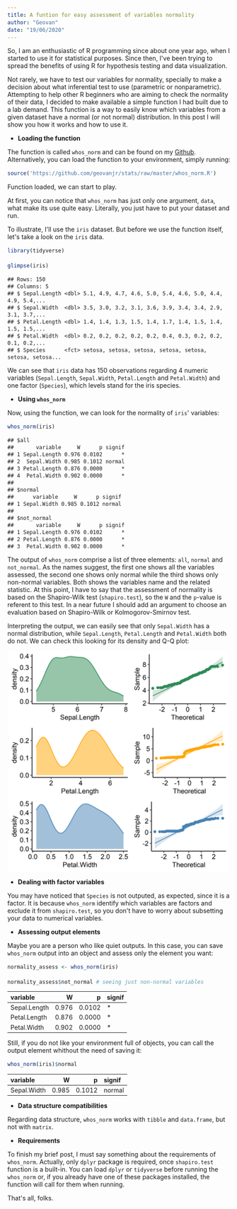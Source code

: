 ```yaml
---
title: A funtion for easy assessment of variables normality
author: "Geovan"
date: "19/06/2020"
---
```





So, I am an enthusiastic of R programming since about one year ago, when I started to use it for statistical purposes. Since then, I've been trying to spread the benefits of using R for hypothesis testing and data visualization. 

Not rarely, we have to test our variables for normality, specially to make a decision about what inferential test to use (parametric or nonparametric). Attempting to help other R beginners who are aiming to check the normality of their data, I decided to make available a simple function I had built due to a lab demand. This function is a way to easily know which variables from a given dataset have a normal (or not normal) distribution. 
In this post I will show you how it works and how to use it.

* **Loading the function**

The function is called `whos_norm` and can be found on my [Github](https://github.com/geovanjr/stats).
Alternatively, you can load the function to your environment, simply running:


```r
source('https://github.com/geovanjr/stats/raw/master/whos_norm.R')
```

Function loaded, we can start to play.

At first, you can notice that `whos_norm` has just only one argument, `data`, what make its use quite easy. Literally, you just have to put your dataset and run.

To illustrate, I'll use the `iris` dataset. But before we use the function itself, let's take a look on the `iris` data.


```r
library(tidyverse)

glimpse(iris)
```

```
## Rows: 150
## Columns: 5
## $ Sepal.Length <dbl> 5.1, 4.9, 4.7, 4.6, 5.0, 5.4, 4.6, 5.0, 4.4, 4.9, 5.4,...
## $ Sepal.Width  <dbl> 3.5, 3.0, 3.2, 3.1, 3.6, 3.9, 3.4, 3.4, 2.9, 3.1, 3.7,...
## $ Petal.Length <dbl> 1.4, 1.4, 1.3, 1.5, 1.4, 1.7, 1.4, 1.5, 1.4, 1.5, 1.5,...
## $ Petal.Width  <dbl> 0.2, 0.2, 0.2, 0.2, 0.2, 0.4, 0.3, 0.2, 0.2, 0.1, 0.2,...
## $ Species      <fct> setosa, setosa, setosa, setosa, setosa, setosa, setosa...
```

We can see that `iris` data has 150 observations regarding 4 numeric variables (`Sepal.Length`, `Sepal.Width`, `Petal.Length` and `Petal.Width`) and one factor (`Species`), which levels stand for the iris species.


* **Using `whos_norm`**

Now, using the function, we can look for the normality of `iris`' variables:


```r
whos_norm(iris)
```

```
## $all
##       variable     W      p signif
## 1 Sepal.Length 0.976 0.0102      *
## 2  Sepal.Width 0.985 0.1012 normal
## 3 Petal.Length 0.876 0.0000      *
## 4  Petal.Width 0.902 0.0000      *
## 
## $normal
##      variable     W      p signif
## 1 Sepal.Width 0.985 0.1012 normal
## 
## $not_normal
##       variable     W      p signif
## 1 Sepal.Length 0.976 0.0102      *
## 2 Petal.Length 0.876 0.0000      *
## 3  Petal.Width 0.902 0.0000      *
```

The output of `whos_norm` comprise a list of three elements: `all`, `normal` and `not_normal`. As the names suggest, the first one shows all the variables assessed, the second one shows only normal while the third shows only non-normal variables. Both shows the variables name and the related statistic. At this point, I have to say that the assessment of normality is based on the Shapiro-Wilk test (`shapiro.test`), so the `W` and the `p`-value is referent to this test. In a near future I should add an argument to choose an evaluation based on Shapiro-Wilk or Kolmogorov-Smirnov test. 

Interpreting the output, we can easily see that only `Sepal.Width` has a normal distribution, while `Sepal.Length`, `Petal.Length` and `Petal.Width` both do not. We can check this looking for its density and Q-Q plot:

<p align="center"><img src="/assets/img/whos_norm_post_files/figure-html/unnamed-chunk-5-1.png" style="display: block; margin: auto;" width= "500"/></p>


* **Dealing with factor variables**

You may have noticed that `Species` is not outputed, as expected, since it is a factor. It is because `whos_norm` identify which variables are factors and exclude it from `shapiro.test`, so you don't have to worry about subsetting your data to numerical variables.

* **Assessing output elements**

Maybe you are a person who like quiet outputs. In this case, you can save `whos_norm` output into an object and assess only the element you want:


```r
normality_assess <- whos_norm(iris)

normality_assess$not_normal # seeing just non-normal variables
```

<div class="kable-table">

|variable     |     W|      p|signif |
|:------------|-----:|------:|:------|
|Sepal.Length | 0.976| 0.0102|*      |
|Petal.Length | 0.876| 0.0000|*      |
|Petal.Width  | 0.902| 0.0000|*      |

</div>

Still, if you do not like your environment full of objects, you can call the output element whithout the need of saving it:


```r
whos_norm(iris)$normal
```

<div class="kable-table">

|variable    |     W|      p|signif |
|:-----------|-----:|------:|:------|
|Sepal.Width | 0.985| 0.1012|normal |

</div>


* **Data structure compatibilities**

Regarding data structure, `whos_norm` works with `tibble` and `data.frame`, but not with `matrix`.


* **Requirements**

To finish my brief post, I must say something about the requirements of `whos_norm`. Actually, only `dplyr` package is required, once `shapiro.test` function is a built-in. You can load `dplyr` or `tidyverse` before running the `whos_norm` or, if you already have one of these packages installed, the function will call for them when running. 

That's all, folks.

